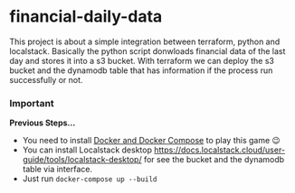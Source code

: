 # financial-daily-data

This project is about a simple integration between terraform, python and localstack.
Basically the python script donwloads financial data of the last day and stores it into a s3 bucket.
With terraform we can deploy the s3 bucket and the dynamodb table that has information if the process
run successfully or not.


### Important

**Previous Steps...**
- You need to install [Docker and Docker Compose](https://docs.docker.com/install/) to play this game :wink:
- You can install Localstack desktop https://docs.localstack.cloud/user-guide/tools/localstack-desktop/ for see the bucket and the dynamodb table via interface.
- Just run `docker-compose up --build`
